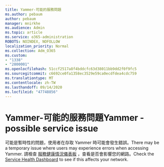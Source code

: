 ```yaml
---
title: Yammer-可能的服務問題
ms.author: pebaum
author: pebaum
manager: mnirkhe
ms.audience: Admin
ms.topic: article
ms.service: o365-administration
ROBOTS: NOINDEX, NOFOLLOW
localization_priority: Normal
ms.collection: Adm_O365
ms.custom:
- "1338"
- "2800001"
ms.openlocfilehash: 51ccf2517a8f4bddcfc63d38011bb9dd2f0f9fc5
ms.sourcegitcommit: c6692ce0fa1358ec3529e59ca0ecdfdea4cdc759
ms.translationtype: MT
ms.contentlocale: zh-TW
ms.lasthandoff: 09/14/2020
ms.locfileid: "47748856"
---
```

# <a name="yammer---possible-service-issue"></a><span data-ttu-id="ba7f7-102">Yammer-可能的服務問題</span><span class="sxs-lookup"><span data-stu-id="ba7f7-102">Yammer - possible service issue</span></span>

<span data-ttu-id="ba7f7-103">可能是暫時性的問題，使用者在存取 Yammer 時可能會發生錯誤。</span><span class="sxs-lookup"><span data-stu-id="ba7f7-103">There may be a temporary issue where users may experience errors when accessing Yammer.</span></span> <span data-ttu-id="ba7f7-104">請檢查 [服務健康情況儀表板](https://admin.microsoft.com/AdminPortal/Home#/servicehealth) ，查看是否會影響您的網路。</span><span class="sxs-lookup"><span data-stu-id="ba7f7-104">Check the [Service Health Dashboard](https://admin.microsoft.com/AdminPortal/Home#/servicehealth) to see if this affects your network.</span></span>
